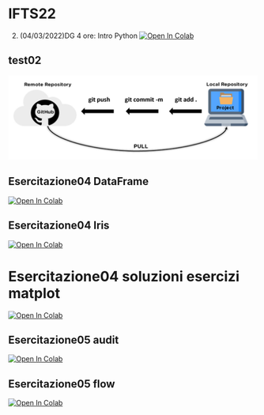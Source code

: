 # IFTS22

2. (04/03/2022)DG 4 ore: Intro Python [![Open In Colab](https://colab.research.google.com/assets/colab-badge.svg)](https://colab.research.google.com/github/Frenz86/IFTS22/blob/main/Esercitazione02/011_intro.ipynb)

## test02
![alt text](img/git_flow.jpg "Optional title")

## Esercitazione04 DataFrame
[![Open In Colab](https://colab.research.google.com/assets/colab-badge.svg)](https://colab.research.google.com/github/looter3/Appunti_DataMining/blob/main/Esercitazione04/16_Dataframe_tipsbig.ipynb)

## Esercitazione04 Iris
[![Open In Colab](https://colab.research.google.com/assets/colab-badge.svg)](https://colab.research.google.com/github/looter3/Appunti_DataMining/blob/main/Esercitazione04/18_Iris.ipynb)

# Esercitazione04 soluzioni esercizi matplot
[![Open In Colab](https://colab.research.google.com/assets/colab-badge.svg)](https://colab.research.google.com/github/looter3/Appunti_DataMining/blob/main/Esercitazione04/Soluz_esercizi_matplot.ipynb)

## Esercitazione05 audit
[![Open In Colab](https://colab.research.google.com/assets/colab-badge.svg)](https://colab.research.google.com/github/looter3/Appunti_DataMining/blob/main/Esercitazione05/Audit_classification_easy.ipynb)

## Esercitazione05 flow
[![Open In Colab](https://colab.research.google.com/assets/colab-badge.svg)](https://colab.research.google.com/github/looter3/Appunti_DataMining/blob/main/Esercitazione05/Flow_classificazione.pptx)
